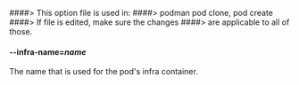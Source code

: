 ####> This option file is used in:
####>   podman pod clone, pod create
####> If file is edited, make sure the changes
####> are applicable to all of those.
#### **--infra-name**=*name*

The name that is used for the pod's infra container.
